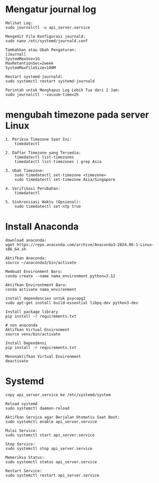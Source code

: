 # Mengatur journal log

    Melihat Log:
    sudo journalctl -u api_server.service

    Mengedit File Konfigurasi journald:
    sudo nano /etc/systemd/journald.conf

    Tambahkan atau Ubah Pengaturan:
    [Journal]
    SystemMaxUse=1G
    MaxRetentionSec=2week
    SystemMaxFileSize=100M

    Restart systemd-journald:
    sudo systemctl restart systemd-journald

    Perintah untuk Menghapus Log Lebih Tua dari 2 Jam:
    sudo journalctl --vacuum-time=2h


# mengubah timezone pada server Linux
    1. Periksa Timezone Saat Ini:
        timedatectl

    2. Daftar Timezone yang Tersedia:
        timedatectl list-timezones
        timedatectl list-timezones | grep Asia

    3. Ubah Timezone:
        sudo timedatectl set-timezone <timezone>
        sudo timedatectl set-timezone Asia/Singapore

    4. Verifikasi Perubahan:
        timedatectl

    5. Sinkronisasi Waktu (Opsional):
        sudo timedatectl set-ntp true

# Install Anaconda

    download anaconda:
    wget https://repo.anaconda.com/archive/Anaconda3-2024.06-1-Linux-x86_64.sh

    Aktifkan Anaconda:
    source ~/anaconda3/bin/activate

    Membuat Environment Baru:
    conda create --name nama_environment python=3.12

    Aktifkan Environtment Baru:
    conda activate nama_environment

    install dependencies untuk psycopg2
    sudo apt-get install build-essential libpq-dev python3-dev
    
    Install package library
    pip install -r requirements.txt

    # non anaconda
    Aktifkan Virtual Environment
    source venv/bin/activate

    Install Dependensi
    pip install -r requirements.txt

    Menonaktifkan Virtual Environment
    deactivate

# Systemd
    copy api_server.service ke /etc/systemd/system

    Reload systemd
    sudo systemctl daemon-reload

    Aktifkan Service agar Berjalan Otomatis Saat Boot:
    sudo systemctl enable api_server.service

    Mulai Service:
    sudo systemctl start api_server.service

    Stop Service:
    sudo systemctl stop api_server.service

    Memeriksa Status:
    sudo systemctl status api_server.service

    Restart Service:
    sudo systemctl restart api_server.service
